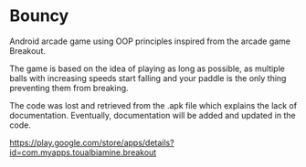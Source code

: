 # Bouncy

Android arcade game using OOP principles inspired from the arcade game Breakout. 

The game is based on the idea of playing as long as possible, as multiple balls with increasing speeds start falling and your paddle is the only thing preventing them from breaking. 

The code was lost and retrieved from the .apk file which explains the lack of documentation. Eventually, documentation will be added and updated in the code. 

https://play.google.com/store/apps/details?id=com.myapps.toualbiamine.breakout
